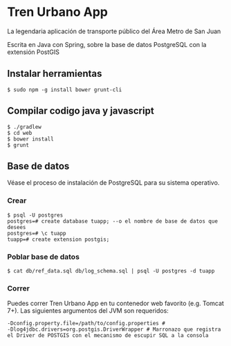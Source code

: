 # Tren Urbano App
La legendaria aplicación de transporte público del Área Metro de San Juan

Escrita en Java con Spring, sobre la base de datos PostgreSQL con la extensión PostGIS

## Instalar herramientas

    $ sudo npm -g install bower grunt-cli

## Compilar codigo java y javascript

    $ ./gradlew
    $ cd web
    $ bower install
    $ grunt

## Base de datos

Véase el proceso de instalación de PostgreSQL para su sistema operativo.

### Crear

    $ psql -U postgres
    postgres=# create database tuapp; --o el nombre de base de datos que desees
    postgres=# \c tuapp
    tuapp=# create extension postgis;

### Poblar base de datos

    $ cat db/ref_data.sql db/log_schema.sql | psql -U postgres -d tuapp

### Correr

Puedes correr Tren Urbano App en tu contenedor web favorito (e.g. Tomcat 7+). Las siguientes argumentos del JVM son requeridos:

    -Dconfig.property.file=/path/to/config.properties #
    -Dlog4jdbc.drivers=org.postgis.DriverWrapper # Marronazo que registra el Driver de POSTGIS con el mecanismo de escupir SQL a la consola 
